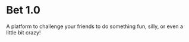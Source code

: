 # Bet 1.0

A platform to challenge your friends to do something fun, silly, or even a little bit crazy! 